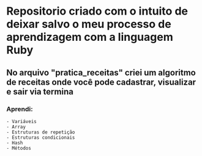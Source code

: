 # Repositorio criado com o intuito de deixar salvo o meu processo de aprendizagem com a linguagem Ruby

## No arquivo "pratica_receitas" criei um algoritmo de receitas onde você pode cadastrar, visualizar e sair via termina

### Aprendi:
    - Variáveis
    - Array
    - Estruturas de repetição
    - Estruturas condicionais 
    - Hash
    - Métodos 